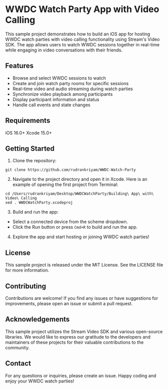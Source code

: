 # WWDC Watch Party App with Video Calling
This sample project demonstrates how to build an iOS app for hosting WWDC watch parties with video calling functionality using Stream's Video SDK. The app allows users to watch WWDC sessions together in real-time while engaging in video conversations with their friends.


## Features
- Browse and select WWDC sessions to watch
- Create and join watch party rooms for specific sessions
- Real-time video and audio streaming during watch parties
- Synchronize video playback among participants
- Display participant information and status
- Handle call events and state changes

## Requirements
iOS 16.0+
Xcode 15.0+

## Getting Started
1. Clone the repository:
```
git clone https://github.com/rudrankriyam/WWDC-Watch-Party
```

2. Navigate to the project directory and open it in Xcode. Here is an example of opening the first project from Terminal:
```
cd /Users/rudrankriyam/Desktop/WWDCWatchParty/Building\ App\ with\ Video\ Calling
xed . WWDCWatchParty.xcodeproj
```

3. Build and run the app:
- Select a connected device from the scheme dropdown.
- Click the Run button or press `Cmd+R` to build and run the app.

4. Explore the app and start hosting or joining WWDC watch parties!

## License
This sample project is released under the MIT License. See the LICENSE file for more information.

## Contributing
Contributions are welcome! If you find any issues or have suggestions for improvements, please open an issue or submit a pull request.

## Acknowledgements
This sample project utilizes the Stream Video SDK and various open-source libraries. We would like to express our gratitude to the developers and maintainers of these projects for their valuable contributions to the community.

## Contact
For any questions or inquiries, please create an issue.
Happy coding and enjoy your WWDC watch parties!
